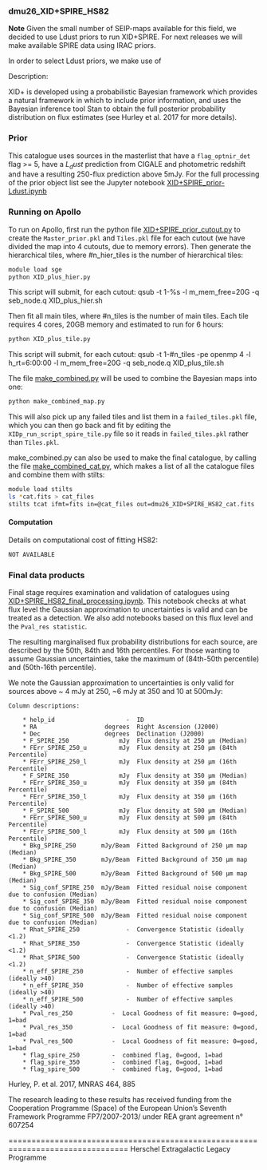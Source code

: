### dmu26_XID+SPIRE_HS82
**Note**
Given the small number of SEIP-maps available for this field, we decided to use Ldust priors to run XID+SPIRE. For next releases we will make available SPIRE data using IRAC priors. 

In order to select Ldust priors, we make use of 

Description:

  XID+ is developed using a probabilistic Bayesian framework which provides
  a natural framework in which to include prior information, and uses the
  Bayesian inference tool Stan to obtain the full posterior probability
  distribution on flux estimates (see Hurley et al. 2017 for more details).


### Prior
  This catalogue uses sources in the masterlist that have a `flag_optnir_det` flag >= 5, have a $L_dust$ prediction 
  from CIGALE and photometric redshift and have a resulting 250-flux prediction above 5mJy. For the full processing of the prior object list see the Jupyter notebook [XID+SPIRE_prior-Ldust.ipynb](./XID+SPIRE_prior-Ldust.ipynb) 
   

### Running on Apollo

To run on Apollo, first run the python file [XID+SPIRE_prior_cutout.py](./XID+SPIRE_prior_cutout.py) to create the `Master_prior.pkl` and `Tiles.pkl` file for each cutout (we have divided the map into 4 cutouts, due to memory errors). Then generate the hierarchical tiles, where #n_hier_tiles is the number of hierarchical tiles:

```bash
module load sge
python XID_plus_hier.py
```

This script will submit, for each cutout:
qsub -t 1-%s -l m_mem_free=20G -q seb_node.q XID_plus_hier.sh

Then fit all main tiles, where #n_tiles is the number of main tiles. Each tile requires 4 cores, 20GB memory and estimated to run for 6 hours:
```bash
python XID_plus_tile.py
```
This script will submit, for each cutout:
qsub -t 1-#n_tiles -pe openmp 4 -l h_rt=6:00:00 -l m_mem_free=20G -q seb_node.q XID_plus_tile.sh

The file [make_combined.py](./make_combined.py) will be used to combine the Bayesian maps into one:
 ```bash
 python make_combined_map.py
 ```
 This will also pick up any failed tiles and list them in a `failed_tiles.pkl` 
file, which you can then go back and fit by editing the `XIDp_run_script_spire_tile.py` file so it reads in
 `failed_tiles.pkl` rather than `Tiles.pkl`.
  
make_combined.py can also be used to make the final catalogue, by calling the file [make_combined_cat.py](./make_combined_cat.py), which makes a list of all the catalogue files and combine them with stilts:
 ```bash
 module load stilts
 ls *cat.fits > cat_files
stilts tcat ifmt=fits in=@cat_files out=dmu26_XID+SPIRE_HS82_cat.fits
```
 
#### Computation 
 Details on computational cost of fitting HS82:
 

 ```bash
NOT AVAILABLE
``` 
 
 

### Final data products
  Final stage requires examination and validation of catalogues using [XID+SPIRE_HS82_final_processing.ipynb](XID+SPIRE_HS82_final_processing.ipynb).
  This notebook checks at what flux level the Gaussian approximation to uncertainties is valid and can be treated as a detection. 
  We also add notebooks based on this flux level and the `Pval_res statistic`.

  The resulting marginalised flux probability distributions for each source, are
  described by the 50th, 84th and 16th percentiles. For those wanting to assume
  Gaussian uncertainties, take the maximum of (84th-50th percentile) and
  (50th-16th percentile).


  We note the Gaussian approximation to uncertainties is only valid for sources
  above ~ 4 mJy at 250, ~6 mJy at 350 and 10 at 500mJy:

    
    Column descriptions:

        * help_id                    -  ID
        * RA                   degrees  Right Ascension (J2000)
        * Dec                  degrees  Declination (J2000)
        * F_SPIRE_250              mJy  Flux density at 250 µm (Median)
        * FErr_SPIRE_250_u         mJy  Flux density at 250 µm (84th Percentile)
        * FErr_SPIRE_250_l         mJy  Flux density at 250 µm (16th Percentile)
        * F_SPIRE_350              mJy  Flux density at 350 µm (Median)
        * FErr_SPIRE_350_u         mJy  Flux density at 350 µm (84th Percentile)
        * FErr_SPIRE_350_l         mJy  Flux density at 350 µm (16th Percentile)
        * F_SPIRE_500              mJy  Flux density at 500 µm (Median)
        * FErr_SPIRE_500_u         mJy  Flux density at 500 µm (84th Percentile)
        * FErr_SPIRE_500_l         mJy  Flux density at 500 µm (16th Percentile)
        * Bkg_SPIRE_250       mJy/Beam  Fitted Background of 250 µm map (Median)
        * Bkg_SPIRE_350       mJy/Beam  Fitted Background of 350 µm map (Median)
        * Bkg_SPIRE_500       mJy/Beam  Fitted Background of 500 µm map (Median)
        * Sig_conf_SPIRE_250  mJy/Beam  Fitted residual noise component due to confusion (Median)
        * Sig_conf_SPIRE_350  mJy/Beam  Fitted residual noise component due to confusion (Median)
        * Sig_conf_SPIRE_500  mJy/Beam  Fitted residual noise component due to confusion (Median)
        * Rhat_SPIRE_250             -  Convergence Statistic (ideally <1.2)
        * Rhat_SPIRE_350             -  Convergence Statistic (ideally <1.2)
        * Rhat_SPIRE_500             -  Convergence Statistic (ideally <1.2)
        * n_eff_SPIRE_250            -  Number of effective samples (ideally >40)
        * n_eff_SPIRE_350            -  Number of effective samples (ideally >40)
        * n_eff_SPIRE_500            -  Number of effective samples (ideally >40)
        * Pval_res_250		     -	Local Goodness of fit measure: 0=good, 1=bad
        * Pval_res_350		     -	Local Goodness of fit measure: 0=good, 1=bad
        * Pval_res_500		     -	Local Goodness of fit measure: 0=good, 1=bad
        * flag_spire_250         -  combined flag, 0=good, 1=bad
        * flag_spire_350         -  combined flag, 0=good, 1=bad
        * flag_spire_500         -  combined flag, 0=good, 1=bad
        


Hurley, P.  et al. 2017, MNRAS 464, 885

The research leading to these results has received funding from the Cooperation
Programme (Space) of the European Union’s Seventh Framework Programme
FP7/2007-2013/ under REA grant agreement n° 607254

================================================================================
Herschel Extragalactic Legacy Programme
